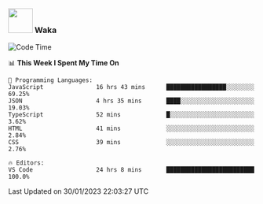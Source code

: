 ### <img src="https://media.giphy.com/media/VgCDAzcKvsR6OM0uWg/giphy.gif" width="50"> Waka

  <!--START_SECTION:waka-->
![Code Time](http://img.shields.io/badge/Code%20Time-1%2C229%20hrs%2015%20mins-blue)

📊 **This Week I Spent My Time On** 

```text
💬 Programming Languages: 
JavaScript               16 hrs 43 mins      █████████████████░░░░░░░░   69.25% 
JSON                     4 hrs 35 mins       ████░░░░░░░░░░░░░░░░░░░░░   19.03% 
TypeScript               52 mins             █░░░░░░░░░░░░░░░░░░░░░░░░   3.62% 
HTML                     41 mins             ░░░░░░░░░░░░░░░░░░░░░░░░░   2.84% 
CSS                      39 mins             ░░░░░░░░░░░░░░░░░░░░░░░░░   2.76%

🔥 Editors: 
VS Code                  24 hrs 8 mins       █████████████████████████   100.0%

```


 Last Updated on 30/01/2023 22:03:27 UTC
<!--END_SECTION:waka-->
